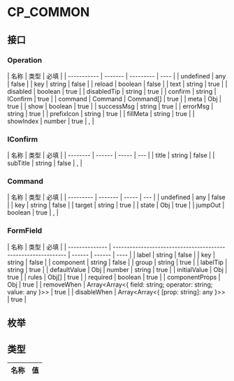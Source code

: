 # CP_COMMON

## 接口

### Operation

| 名称        | 类型    | 必填      |
| ----------- | ------- | --------- | ---- |
| undefined   | any     | false     |
| key         | string  | false     |
| reload      | boolean | false     |
| text        | string  | true      |
| disabled    | boolean | true      |
| disabledTip | string  | true      |
| confirm     | string  | IConfirm  | true |
| command     | Command | Command[] | true |
| meta        | Obj     | true      |
| show        | boolean | true      |
| successMsg  | string  | true      |
| errorMsg    | string  | true      |
| prefixIcon  | string  | true      |
| fillMeta    | string  | true      |
| showIndex   | number  | true      | ,    |

### IConfirm

| 名称     | 类型   | 必填  |
| -------- | ------ | ----- | --- |
| title    | string | false |
| subTitle | string | false | ,   |

### Command

| 名称      | 类型    | 必填  |
| --------- | ------- | ----- | --- |
| undefined | any     | false |
| key       | string  | false |
| target    | string  | true  |
| state     | Obj     | true  |
| jumpOut   | boolean | true  | ,   |

### FormField

| 名称           | 类型                                                          | 必填   |
| -------------- | ------------------------------------------------------------- | ------ | ------ | ---- |
| label          | string                                                        | false  |
| key            | string                                                        | false  |
| component      | string                                                        | false  |
| group          | string                                                        | true   |
| labelTip       | string                                                        | true   |
| defaultValue   | Obj                                                           | number | string | true |
| initialValue   | Obj                                                           | true   |
| rules          | Obj[]                                                         | true   |
| required       | boolean                                                       | true   |
| componentProps | Obj                                                           | true   |
| removeWhen     | Array<Array<{ field: string; operator: string; value: any }>> | true   |
| disableWhen    | Array<Array<{ [prop: string]: any }>>                         | true   |

## 枚举

## 类型

| 名称 | 值  |
| ---- | --- |
